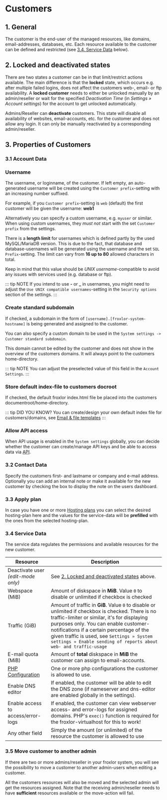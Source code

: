 # Customers

## 1. General

The customer is the end-user of the managed resources, like domains, email-addresses, databases, etc. Each resource
available to the customer can be defined and restricted (see [3.4. Service Data](#_3-4-service-data) below).

## 2. Locked and deactivated states

There are two states a customer can be in that limit/restrict actions available. The main difference is that the 
**locked** state, which occurs e.g. after multiple failed logins, does not affect the customers web-, email- or ftp
availability. A **locked customer** needs to either be unlocked manually by an admin/reseller or wait for the
specified _Deactivation Time_ (in _Settings » Account settings_) for the account to get unlocked automatically.

Admins/Reseller can **deactivate** customers. This state will disable all availability of websites, email-accounts, etc.
for the customer and does not allow any login. It can only be manually reactivated by a corresponding admin/reseller.

## 3. Properties of Customers

<UiBrowser :src="('/img/frx_customers_overview.png')" alt="Customers overview"/>

### 3.1 Account Data

### Username

The username, or loginname, of the customer. If left empty, an auto-generated username will be created using
the `Customer prefix`-setting with an increasing number suffixed.

For example, if you `Customer prefix`-setting is `web` (default) the first customer will be given the username: **web1**

Alternatively you can specify a custom username, e.g. `myuser` or similar. When using custom usernames, they _must not_
start with the set `Customer prefix` from the settings.

There is a **length limit** for usernames which is defined partly by the used MySQL/MariaDB version. This is due to the
fact, that database and database-usernames will be generated using the username and the set `SQL Prefix`-setting. The
limit can vary from **16 up to 80** allowed characters in total.

Keep in mind that this value should be _UNIX username_-compatible to avoid any issues with services used (e.g. database
or ftp).

::: tip NOTE
If you intend to use **-** or **_** in usernames, you might need to adjust the `Use UNIX compatible usernames`-setting
in the `Security options` section of the settings.
:::

### Create standard subdomain

If checked, a subdomain in the form of `[username].[froxlor-system-hostname]` is being generated and assigned to the
customer.

You can also specify a custom domain to be used in the `System settings -> Customer standard subdomain`.

This domain cannot be edited by the customer and does not show in the overview of the customers domains. It will always
point to the customers home-directory.

::: tip NOTE
You can adjust the preselected value of this field in the `Account Settings`.
:::

### Store default index-file to customers docroot

If checked, the default froxlor index.html file be placed into the customers documentroot/home-directory.

::: tip DID YOU KNOW?
You can create/design your own default index file for customers/domains,
see [Email & file templates](../../miscellaneous/#_2-email-file-templates)
:::

### Allow API access

When API usage is enabled in the `System settings` globally, you can decide whether the customer can create/manage API
keys and be able to access data via [API](../../../api-guide/).

### 3.2 Contact Data

Specify the customers first- and lastname or company and e-mail address. Optionally you can add an internal note or make
it available for the new customer by checking the box to display the note on the users dashboard.

### 3.3 Apply plan

In case you have one or more [Hosting plans](../hosting-plans/) you can select the desired hosting-plan here and the
values for the service-data will be **prefilled** with the ones from the selected hosting-plan.

### 3.4 Service Data

The service data regulates the permissions and available resources for the new customer.

| Resource                                                   | Description                                                                                                                                                                                                                                                                                                                                              |
|------------------------------------------------------------|----------------------------------------------------------------------------------------------------------------------------------------------------------------------------------------------------------------------------------------------------------------------------------------------------------------------------------------------------------|
| Deactivate user _(edit-mode only)_                         | See [2. Locked and deactivated states](#_2-locked-and-deactivated-states) above.                                                                                                                                                                                                                                                                         |
| Webspace (MiB)                                             | Amount of diskspace in **MiB**. Value `0` to disable or unlimited if checkbox is checked                                                                                                                                                                                                                                                                 |
| Traffic (GiB)                                              | Amount of traffic in **GiB**. Value `0` to disable or unlimited if checkbox is checked. There is no traffic-limiter or similar, it's for displaying purposes only. You can enable customer-notifications if a certain percentage of the given traffic is used, see `Settings » System settings » Enable sending of reports about web- and traffic-usage` |
| E-mail quota (MiB)                                         | Amount of **total** diskspace in **MiB** the customer can assign to email-accounts.                                                                                                                                                                                                                                                                      |
| [PHP Configuration](../../php-versions-and-configuration/) | One or more php configurations the customer is allowed to use.                                                                                                                                                                                                                                                                                           |
| Enable DNS editor                                          | If enabled, the customer will be able to edit the DNS zone (if nameserver and dns-editor are enabled globally in the settings).                                                                                                                                                                                                                          |
| Enable access to access/error-logs                         | If enabled, the customer can view webserver access- and error-logs for assigned domains. PHP's `exec()` function is required for the froxlor-virtualhost for this to work!                                                                                                                                                                               |
| Any other field                                            | Simply the amount (or unlimited) of the resource the customer is allowed to use                                                                                                                                                                                                                                                                          |

### 3.5 Move customer to another admin

If there are two or more admins/reseller in your froxlor system, you will see the possibility to move a customer to
another admin-users when editing a customer.

All the customers resources will also be moved and the selected admin will get the resources assigned. Note that the
receiving admin/reseller needs to have **sufficient** resources available or the move-action will fail.

<UiBrowser :src="('/img/frx_customers_move.png')" alt="Customers - Move to another admin"/>

